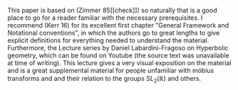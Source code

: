 
This paper is based on (Zimmer 85[[check]]) so naturally that is a good place to go for a reader familiar with the necessary prerequisites.
I recommend (Kerr 16) for its excellent first chapter "General Framework and Notational conventions", in which the authors go to great lengths to give explicit definitions for everything needed to understand the material.
Furthermore, the Lecture series by Daniel Labardini-Fragoso on Hyperbolic geometry, which can be found on Youtube (the source text was unavailable at time of writing).
This lecture gives a very visual exposition on the material and is a great supplemental material for people unfamiliar with möbius transforms and and their relation to the groups $SL_2(\mathbb{R})$ and others.
